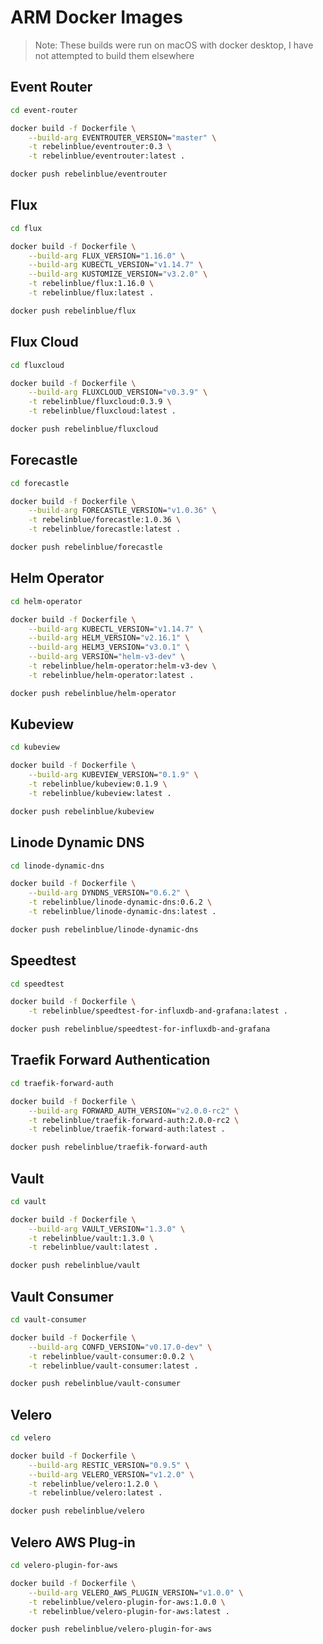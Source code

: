 # ARM Docker Images

> Note: These builds were run on macOS with docker desktop, I have not attempted to build them elsewhere

## Event Router

```bash
cd event-router

docker build -f Dockerfile \
    --build-arg EVENTROUTER_VERSION="master" \
    -t rebelinblue/eventrouter:0.3 \
    -t rebelinblue/eventrouter:latest .

docker push rebelinblue/eventrouter
```

## Flux

```bash
cd flux

docker build -f Dockerfile \
    --build-arg FLUX_VERSION="1.16.0" \
    --build-arg KUBECTL_VERSION="v1.14.7" \
    --build-arg KUSTOMIZE_VERSION="v3.2.0" \
    -t rebelinblue/flux:1.16.0 \
    -t rebelinblue/flux:latest .

docker push rebelinblue/flux
```

## Flux Cloud

```bash
cd fluxcloud

docker build -f Dockerfile \
    --build-arg FLUXCLOUD_VERSION="v0.3.9" \
    -t rebelinblue/fluxcloud:0.3.9 \
    -t rebelinblue/fluxcloud:latest .

docker push rebelinblue/fluxcloud
```

## Forecastle

```bash
cd forecastle

docker build -f Dockerfile \
    --build-arg FORECASTLE_VERSION="v1.0.36" \
    -t rebelinblue/forecastle:1.0.36 \
    -t rebelinblue/forecastle:latest .

docker push rebelinblue/forecastle
```

## Helm Operator

```bash
cd helm-operator

docker build -f Dockerfile \
    --build-arg KUBECTL_VERSION="v1.14.7" \
    --build-arg HELM_VERSION="v2.16.1" \
    --build-arg HELM3_VERSION="v3.0.1" \
    --build-arg VERSION="helm-v3-dev" \
    -t rebelinblue/helm-operator:helm-v3-dev \
    -t rebelinblue/helm-operator:latest .

docker push rebelinblue/helm-operator
```

## Kubeview

```bash
cd kubeview

docker build -f Dockerfile \
    --build-arg KUBEVIEW_VERSION="0.1.9" \
    -t rebelinblue/kubeview:0.1.9 \
    -t rebelinblue/kubeview:latest .

docker push rebelinblue/kubeview
```

## Linode Dynamic DNS

```bash
cd linode-dynamic-dns

docker build -f Dockerfile \
    --build-arg DYNDNS_VERSION="0.6.2" \
    -t rebelinblue/linode-dynamic-dns:0.6.2 \
    -t rebelinblue/linode-dynamic-dns:latest .

docker push rebelinblue/linode-dynamic-dns
```

## Speedtest

```bash
cd speedtest

docker build -f Dockerfile \
    -t rebelinblue/speedtest-for-influxdb-and-grafana:latest .

docker push rebelinblue/speedtest-for-influxdb-and-grafana
```

## Traefik Forward Authentication

```bash
cd traefik-forward-auth

docker build -f Dockerfile \
    --build-arg FORWARD_AUTH_VERSION="v2.0.0-rc2" \
    -t rebelinblue/traefik-forward-auth:2.0.0-rc2 \
    -t rebelinblue/traefik-forward-auth:latest .

docker push rebelinblue/traefik-forward-auth
```

## Vault

```bash
cd vault

docker build -f Dockerfile \
    --build-arg VAULT_VERSION="1.3.0" \
    -t rebelinblue/vault:1.3.0 \
    -t rebelinblue/vault:latest .

docker push rebelinblue/vault
```


## Vault Consumer

```bash
cd vault-consumer

docker build -f Dockerfile \
    --build-arg CONFD_VERSION="v0.17.0-dev" \
    -t rebelinblue/vault-consumer:0.0.2 \
    -t rebelinblue/vault-consumer:latest .

docker push rebelinblue/vault-consumer
```

## Velero

```bash
cd velero

docker build -f Dockerfile \
    --build-arg RESTIC_VERSION="0.9.5" \
    --build-arg VELERO_VERSION="v1.2.0" \
    -t rebelinblue/velero:1.2.0 \
    -t rebelinblue/velero:latest .

docker push rebelinblue/velero
```

## Velero AWS Plug-in
   
```bash
cd velero-plugin-for-aws

docker build -f Dockerfile \
    --build-arg VELERO_AWS_PLUGIN_VERSION="v1.0.0" \
    -t rebelinblue/velero-plugin-for-aws:1.0.0 \
    -t rebelinblue/velero-plugin-for-aws:latest .

docker push rebelinblue/velero-plugin-for-aws
```